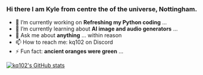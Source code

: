 ### Hi there I am Kyle from centre the of the universe, Nottingham.

- 🔭 I’m currently working on **Refreshing my Python coding** ...
- 🌱 I’m currently learning about **AI image and audio generators** ...
- 💬 Ask me about **anything** ... within reason
- 📫 How to reach me: kq102 on Discord
- ⚡ Fun fact: **ancient oranges were green** ...

[![kq102's GitHub stats](https://github-readme-stats.vercel.app/api?username=kq102)](https://github.com/kq102/github-readme-stats)

<!--
**kq102/kq102** is a ✨ _special_ ✨ repository because its `README.md` (this file) appears on your GitHub profile.

Here are some ideas to get you started:


-->
